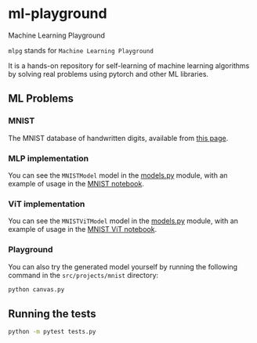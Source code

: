 # ml-playground
Machine Learning Playground

`mlpg` stands for `Machine Learning Playground`

It is a hands-on repository for self-learning of machine learning algorithms by solving real problems using pytorch and other ML libraries.

## ML Problems

### MNIST

The MNIST database of handwritten digits, available from [this page](http://yann.lecun.com/exdb/mnist/).

### MLP implementation

You can see the `MNISTModel` model in the [models.py](./src/projects/mnist/models.py) module, with an example of usage in the [MNIST notebook](./src/projects/mnist/notebooks/mnist_mlp.ipynb).

### ViT implementation

You can see the `MNISTViTModel` model in the [models.py](./src/projects/mnist/models.py) module, with an example of usage in the [MNIST ViT notebook](./src/projects/mnist/notebooks/mnist_vit.ipynb).

### Playground

You can also try the generated model yourself by running the following command in the `src/projects/mnist` directory:

```bash
python canvas.py
```

## Running the tests

```bash
python -m pytest tests.py
```
